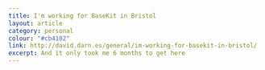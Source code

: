 ```yaml
---
title: I'm working for BaseKit in Bristol
layout: article
category: personal
colour: "#cb4102"
link: http://david.darn.es/general/im-working-for-basekit-in-bristol/
excerpt: And it only took me 6 months to get here
---
```

